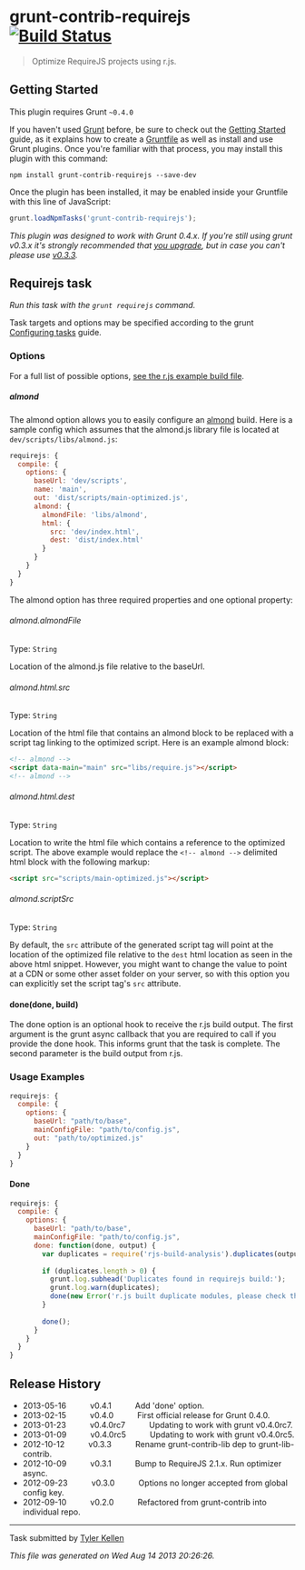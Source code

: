# grunt-contrib-requirejs [![Build Status](https://travis-ci.org/gruntjs/grunt-contrib-requirejs.png?branch=master)](https://travis-ci.org/gruntjs/grunt-contrib-requirejs)

> Optimize RequireJS projects using r.js.



## Getting Started
This plugin requires Grunt `~0.4.0`

If you haven't used [Grunt](http://gruntjs.com/) before, be sure to check out the [Getting Started](http://gruntjs.com/getting-started) guide, as it explains how to create a [Gruntfile](http://gruntjs.com/sample-gruntfile) as well as install and use Grunt plugins. Once you're familiar with that process, you may install this plugin with this command:

```shell
npm install grunt-contrib-requirejs --save-dev
```

Once the plugin has been installed, it may be enabled inside your Gruntfile with this line of JavaScript:

```js
grunt.loadNpmTasks('grunt-contrib-requirejs');
```

*This plugin was designed to work with Grunt 0.4.x. If you're still using grunt v0.3.x it's strongly recommended that [you upgrade](http://gruntjs.com/upgrading-from-0.3-to-0.4), but in case you can't please use [v0.3.3](https://github.com/gruntjs/grunt-contrib-requirejs/tree/grunt-0.3-stable).*



## Requirejs task
_Run this task with the `grunt requirejs` command._

Task targets and options may be specified according to the grunt [Configuring tasks](http://gruntjs.com/configuring-tasks) guide.
### Options

For a full list of possible options, [see the r.js example build file](https://github.com/jrburke/r.js/blob/master/build/example.build.js).

##### almond

The almond option allows you to easily configure an [almond](https://github.com/jrburke/almond) build. Here is a sample config which assumes that the almond.js library file is located at `dev/scripts/libs/almond.js`:

```js
requirejs: {
  compile: {
    options: {
      baseUrl: 'dev/scripts',
      name: 'main',
      out: 'dist/scripts/main-optimized.js',
      almond: {
        almondFile: 'libs/almond',
        html: {
          src: 'dev/index.html',
          dest: 'dist/index.html'
        }
      }
    }
  }
}
```

The almond option has three required properties and one optional property: 

###### almond.almondFile
Type: `String`

Location of the almond.js file relative to the baseUrl.

###### almond.html.src
Type: `String`

Location of the html file that contains an almond block to be replaced with a script tag linking to the optimized script. Here is an example almond block:
```html
<!-- almond -->
<script data-main="main" src="libs/require.js"></script>
<!-- almond -->
```

###### almond.html.dest
Type: `String`

Location to write the html file which contains a reference to the optimized script. The above example would replace the `<!-- almond -->` delimited html block with the following markup:
```html
<script src="scripts/main-optimized.js"></script>
```

###### almond.scriptSrc
Type: `String`

By default, the `src` attribute of the generated script tag will point at the location of the optimized file relative to the `dest` html location as seen in the above html snippet. However, you might want to change the value to point at a CDN or some other asset folder on your server, so with this option you can explicitly set the script tag's `src` attribute.

#### done(done, build)

The done option is an optional hook to receive the r.js build output. The first argument is the grunt async callback that you are required to call if you provide the done hook. This informs grunt that the task is complete. The second parameter is the build output from r.js.


### Usage Examples

```js
requirejs: {
  compile: {
    options: {
      baseUrl: "path/to/base",
      mainConfigFile: "path/to/config.js",
      out: "path/to/optimized.js"
    }
  }
}
```

#### Done

```js
requirejs: {
  compile: {
    options: {
      baseUrl: "path/to/base",
      mainConfigFile: "path/to/config.js",
      done: function(done, output) {
        var duplicates = require('rjs-build-analysis').duplicates(output);
        
        if (duplicates.length > 0) {
          grunt.log.subhead('Duplicates found in requirejs build:');
          grunt.log.warn(duplicates);
          done(new Error('r.js built duplicate modules, please check the excludes option.'));
        }
        
        done();
      }
    }
  }
}
```


## Release History

 * 2013-05-16   v0.4.1   Add 'done' option.
 * 2013-02-15   v0.4.0   First official release for Grunt 0.4.0.
 * 2013-01-23   v0.4.0rc7   Updating to work with grunt v0.4.0rc7.
 * 2013-01-09   v0.4.0rc5   Updating to work with grunt v0.4.0rc5.
 * 2012-10-12   v0.3.3   Rename grunt-contrib-lib dep to grunt-lib-contrib.
 * 2012-10-09   v0.3.1   Bump to RequireJS 2.1.x. Run optimizer async.
 * 2012-09-23   v0.3.0   Options no longer accepted from global config key.
 * 2012-09-10   v0.2.0   Refactored from grunt-contrib into individual repo.

---

Task submitted by [Tyler Kellen](http://goingslowly.com/)

*This file was generated on Wed Aug 14 2013 20:26:26.*
